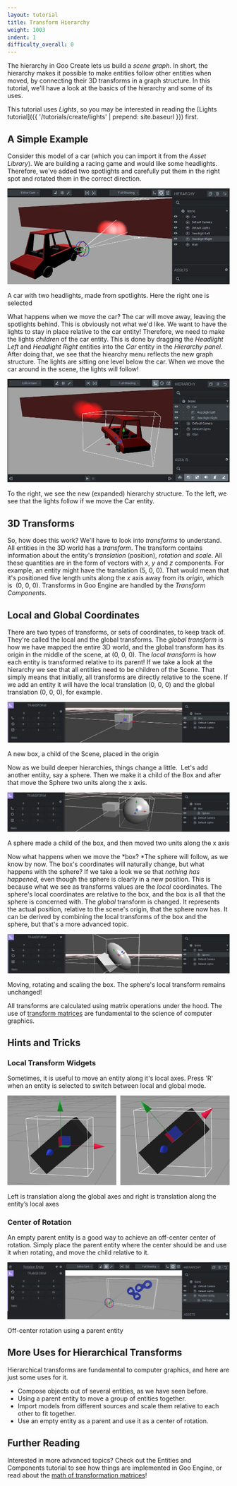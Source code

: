 ```yaml
---
layout: tutorial
title: Transform Hierarchy
weight: 1003
indent: 1
difficulty_overall: 0
---
```

The hierarchy in Goo Create lets us build a *scene graph*. In short, the hierarchy makes it possible to make entities follow other entities when moved, by connecting their 3D transforms in a graph structure. In this tutorial, we'll have a look at the basics of the hierarchy and some of its uses.

This tutorial uses *Lights*, so you may be interested in reading the [Lights tutorial]({{ '/tutorials/create/lights' | prepend: site.baseurl }}) first.

## A Simple Example

Consider this model of a car (which you can import it from the *Asset Library*). We are building a racing game and would like some headlights. Therefore, we've added two spotlights and carefully put them in the right spot and rotated them in the correct direction.

![car_1](car_1.jpg)

A car with two headlights, made from spotlights. Here the right one is selected  

What happens when we move the car? The car will move away, leaving the spotlights behind. This is obviously not what we'd like. We want to have the lights to stay in place relative to the car entity! Therefore, we need to make the lights *children* of the car entity. This is done by dragging the *Headlight Left* and *Headlight Right* entities into the *Car* entity in the *Hierarchy panel*. After doing that, we see that the hiearchy menu reflects the new graph structure. The lights are sitting one level below the car. When we move the car around in the scene, the lights will follow!

![car_2](car_2.jpg)

To the right, we see the new (expanded) hierarchy structure. To the left, we see that the lights follow if we move the Car entity.

## 3D Transforms

So, how does this work? We'll have to look into *transforms* to understand. All entities in the 3D world has a *transform*. The transform contains information about the entity's *translation* (position), *rotation* and *scale*. All these quantities are in the form of vectors with *x*, *y* and *z* components. For example, an entity might have the translation (5, 0, 0). That would mean that it's positioned five length units along the *x* axis away from its *origin*, which is  (0, 0, 0). Transforms in Goo Engine are handled by the *Transform Components*.

## Local and Global Coordinates

There are two types of transforms, or sets of coordinates, to keep track of. They're called the local and the global transforms. The *global transform* is how we have mapped the entire 3D world, and the global transform has its origin in the middle of the scene, at (0, 0, 0). The *local transform* is how each entity is transformed relative to its parent! If we take a look at the hierarchy we see that all entities need to be children of the Scene. That simply means that initially, all transforms are directly relative to the scene. If we add an entity it will have the local translation (0, 0, 0) and the global translation (0, 0, 0), for example.  

![box_1](box_1.jpg)

A new box, a child of the Scene, placed in the origin  

Now as we build deeper hierarchies, things change a little.  Let's add another entiity, say a sphere. Then we make it a child of the Box and after that move the Sphere two units along the x axis.  

![box_2](box_2.jpg)

A sphere made a child of the box, and then moved two units along the x axis  

Now what happens when we move the *box? *The sphere will follow, as we know by now. The box's coordinates will naturally change, but what happens with the sphere? If we take a look we se that _nothing has happened_, even though the sphere is clearly in a new position. This is because what we see as transforms values are the *local* coordinates. The sphere's local coordinates are relative to the box, and the box is all that the sphere is concerned with. The *global* transform is changed. It represents the actual position, relative to the scene's origin, that the sphere now has. It can be derived by combining the local transforms of the box and the sphere, but that's a more advanced topic.

![box3](box3.jpg)

Moving, rotating and scaling the box. The sphere's local transform remains unchanged!  

All transforms are calculated using matrix operations under the hood. The use of [transform matrices](//en.wikipedia.org/wiki/Transformation_matrix) are fundamental to the science of computer graphics.

## Hints and Tricks

### Local Transform Widgets

Sometimes, it is useful to move an entity along it's local axes. Press 'R' when an entity is selected to switch between local and global mode.  

![Rotation Center](Untitled-11.jpg)

Left is translation along the global axes and right is translation along the entity’s local axes  

### Center of Rotation

An empty parent entity is a good way to achieve an off-center center of rotation. Simply place the parent entity where the center should be and use it when rotating, and move the child relative to it.  

![rotation](rotation.jpg)

Off-center rotation using a parent entity  

## More Uses for Hierarchical Transforms

Hierarchical transforms are fundamental to computer graphics, and here are just some uses for it.

*   Compose objects out of several entities, as we have seen before.
*   Using a parent entity to move a group of entities together.
*   Import models from different sources and scale them relative to each other to fit together.
*   Use an empty entity as a parent and use it as a center of rotation.

## Further Reading

Interested in more advanced topics? Check out the Entities and Components tutorial to see how things are implemented in Goo Engine, or read about the [math of transformation matrices](//en.wikipedia.org/wiki/Transformation_matrix)!